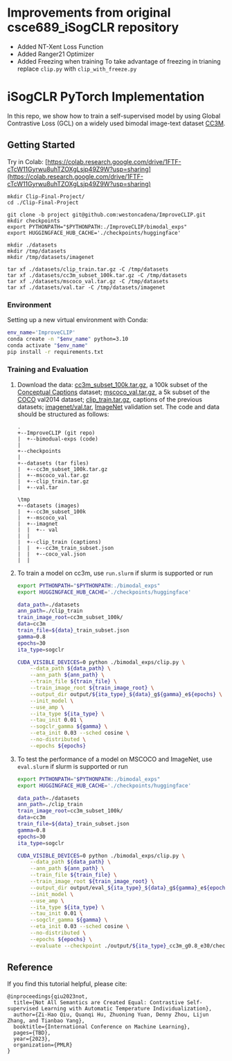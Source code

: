 # Improvements from original csce689_iSogCLR repository
* Added NT-Xent Loss Function
* Added Ranger21 Optimizer
* Added Freezing when training
To take advantage of freezing in trianing replace ```clip.py``` with ```clip_with_freeze.py```

# iSogCLR PyTorch Implementation

In this repo, we show how to train a self-supervised model by using Global Contrastive Loss (GCL) on a widely used bimodal image-text dataset [CC3M](https://ai.google.com/research/ConceptualCaptions/download).

## Getting Started

Try in Colab: [https://colab.research.google.com/drive/1FTF-cTcW11Gyrwu8uhTZOXgLsjp49Z9W?usp=sharing](https://colab.research.google.com/drive/1FTF-cTcW11Gyrwu8uhTZOXgLsjp49Z9W?usp=sharing)

```
mkdir Clip-Final-Project/
cd ./Clip-Final-Project

git clone -b project git@github.com:westoncadena/ImproveCLIP.git
mkdir checkpoints
export PYTHONPATH="$PYTHONPATH:./ImproveCLIP/bimodal_exps"
export HUGGINGFACE_HUB_CACHE='./checkpoints/huggingface'

mkdir ./datasets
mkdir /tmp/datasets
mkdir /tmp/datasets/imagenet

tar xf ./datasets/clip_train.tar.gz -C /tmp/datasets
tar xf ./datasets/cc3m_subset_100k.tar.gz -C /tmp/datasets
tar xf ./datasets/mscoco_val.tar.gz -C /tmp/datasets
tar xf ./datasets/val.tar -C /tmp/datasets/imagenet

```

### Environment

Setting up a new virtual environment with Conda:
````bash
env_name='ImproveCLIP'
conda create -n "$env_name" python=3.10
conda activate "$env_name"
pip install -r requirements.txt
````

### Training and Evaluation

1. Download the data: [cc3m_subset_100k.tar.gz](https://drive.google.com/file/d/142zQjlOw0Xw4tKzXMrQjYE6NtGRTeasT/view?usp=drive_link), a 100k subset of the [Conceptual Captions](https://ai.google.com/research/ConceptualCaptions/) dataset; [mscoco_val.tar.gz](https://drive.google.com/file/d/142tMsnclHTTPpnTXHSeNgTUlBk4She6o/view?usp=drive_link), a 5k subset of the [COCO](https://cocodataset.org/#home) val2014 dataset; [clip_train.tar.gz](https://drive.google.com/file/d/142xxRoMaHxX3BIfCw_1b_G_dgu-02Yq3/view?usp=drive_link), captions of the previous datasets; [imagenet/val.tar](https://drive.google.com/file/d/1NXhfhwFy-nhdABACkodgYqm9pomDKE39/view?usp=sharing), [ImageNet](https://www.image-net.org/challenges/LSVRC/index.php) validation set. The code and data should be structured as follows:
    ```
    .
    +--ImproveCLIP (git repo)
    |  +--bimodual-exps (code)
    |  
    +--checkpoints
    |
    +--datasets (tar files)
    |  +--cc3m_subset_100k.tar.gz
    |  +--mscoco_val.tar.gz
    |  +--clip_train.tar.gz
    |  +--val.tar

    \tmp
    +--datasets (images)
    |  +--cc3m_subset_100k
    |  +--mscoco_val
    |  +--imagnet
    |  |  +-- val
    |  |
    |  +--clip_train (captions)
    |  |  +--cc3m_train_subset.json
    |  |  +--coco_val.json
    |  |
    
    ```
2. To train a model on cc3m, use `run.slurm` if slurm is supported or run
    ```bash
    export PYTHONPATH="$PYTHONPATH:./bimodal_exps"
    export HUGGINGFACE_HUB_CACHE='./checkpoints/huggingface'

    data_path=./datasets
    ann_path=./clip_train
    train_image_root=cc3m_subset_100k/
    data=cc3m
    train_file=${data}_train_subset.json
    gamma=0.8
    epochs=30
    ita_type=sogclr

    CUDA_VISIBLE_DEVICES=0 python ./bimodal_exps/clip.py \
        --data_path ${data_path} \
        --ann_path ${ann_path} \
        --train_file ${train_file} \
        --train_image_root ${train_image_root} \
        --output_dir output/${ita_type}_${data}_g${gamma}_e${epochs} \
        --init_model \
        --use_amp \
        --ita_type ${ita_type} \
        --tau_init 0.01 \
        --sogclr_gamma ${gamma} \
        --eta_init 0.03 --sched cosine \
        --no-distributed \
        --epochs ${epochs}
    ```
3. To test the performance of a model on MSCOCO and ImageNet, use `eval.slurm` if slurm is supported or run
    ```bash
    export PYTHONPATH="$PYTHONPATH:./bimodal_exps"
    export HUGGINGFACE_HUB_CACHE='./checkpoints/huggingface'

    data_path=./datasets
    ann_path=./clip_train
    train_image_root=cc3m_subset_100k/
    data=cc3m
    train_file=${data}_train_subset.json
    gamma=0.8
    epochs=30
    ita_type=sogclr

    CUDA_VISIBLE_DEVICES=0 python ./bimodal_exps/clip.py \
        --data_path ${data_path} \
        --ann_path ${ann_path} \
        --train_file ${train_file} \
        --train_image_root ${train_image_root} \
        --output_dir output/eval_${ita_type}_${data}_g${gamma}_e${epochs} \
        --init_model \
        --use_amp \
        --ita_type ${ita_type} \
        --tau_init 0.01 \
        --sogclr_gamma ${gamma} \
        --eta_init 0.03 --sched cosine \
        --no-distributed \
        --epochs ${epochs} \
        --evaluate --checkpoint ./output/${ita_type}_cc3m_g0.8_e30/checkpoint_30.pth
    ```

## Reference
If you find this tutorial helpful, please cite:
```
@inproceedings{qiu2023not,
  title={Not All Semantics are Created Equal: Contrastive Self-supervised Learning with Automatic Temperature Individualization},
  author={Zi-Hao Qiu, Quanqi Hu, Zhuoning Yuan, Denny Zhou, Lijun Zhang, and Tianbao Yang},
  booktitle={International Conference on Machine Learning},
  pages={TBD},
  year={2023},
  organization={PMLR}
}
```
